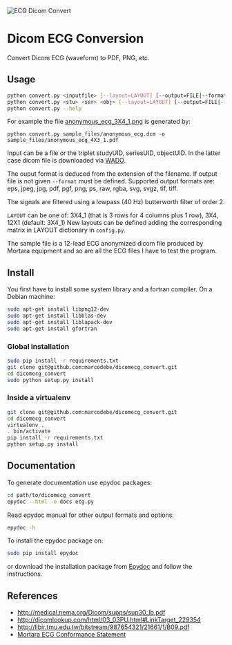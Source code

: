 [logo]: https://raw.github.com/marcodebe/dicomecg_convert/master/images/logo.png
![ECG Dicom Convert][logo]

# Dicom ECG Conversion
Convert Dicom ECG (waveform) to PDF, PNG, etc.

Usage
-----
```bash
python convert.py <inputfile> [--layout=LAYOUT] [--output=FILE|--format=FMT]
python convert.py <stu> <ser> <obj> [--layout=LAYOUT] [--output=FILE|--format=FMT]
python convert.py --help
```
For example the file [anonymous\_ecg\_3X4\_1.png](https://github.com/marcodebe/dicomecg_convert/blob/master/sample_files/anonymous_ecg_3X4_1.png)
is generated by:
```
python convert.py sample_files/anonymous_ecg.dcm -o sample_files/anonymous_ecg_4X3_1.pdf
```

Input can be a file or the triplet studyUID, seriesUID, objectUID. In the latter
case dicom file is downloaded via [WADO](http://medical.nema.org/Dicom/2011/11_18pu.pdf).

The ouput format is deduced from the extension of the filename.
If output file is not given `--format` must be defined.
Supported output formats are: eps, jpeg, jpg, pdf, pgf, png, ps, raw, rgba, svg, svgz, tif, tiff.

The signals are filtered using a lowpass (40 Hz) butterworth filter of order 2.

`LAYOUT` can be one of: 3X4\_1 (that is 3 rows for 4 columns plus 1 row), 3X4, 12X1 (default: 3X4_1)
New layouts can be defined adding the corresponding matrix in LAYOUT dictionary in `config.py`.

The sample file is a 12-lead ECG anonymized dicom file produced
by Mortara equipment and so are all the ECG files I have to test the program.

## Install
You first have to install some system library and a fortran compiler.
On a Debian machine:
```bash
sudo apt-get install libpng12-dev
sudo apt-get install libblas-dev
sudo apt-get install liblapack-dev 
sudo apt-get install gfortran
```

### Global installation
```bash
sudo pip install -r requirements.txt
git clone git@github.com:marcodebe/dicomecg_convert.git
cd dicomecg_convert
sudo python setup.py install
```

### Inside a virtualenv
```bash
git clone git@github.com:marcodebe/dicomecg_convert.git
cd dicomecg_convert
virtualenv .
. bin/activate
pip install -r requirements.txt
python setup.py install
```

## Documentation
To generate documentation use epydoc packages:
```bash
cd path/to/dicomecg_convert
epydoc --html -o docs ecg.py
```
Read epydoc manual for other output formats and options:
```bash
epydoc -h
```
To install the epydoc package on:
```bash
sudo pip install epydoc
```
or download the installation package from [Epydoc](http://epydoc.sourceforge.net/) and follow the instructions.

## References
 * http://medical.nema.org/Dicom/supps/sup30_lb.pdf
 * http://dicomlookup.com/html/03_03PU.html#LinkTarget_229354
 * http://libir.tmu.edu.tw/bitstream/987654321/21661/1/B09.pdf
 * [Mortara ECG Conformance Statement](http://www.mortara.com/fileadmin/user_upload/global/Products/Healthcare/DICOM/ELI%20Electrocardiographs%20DICOM%20Conformance%20Statement.pdf)
